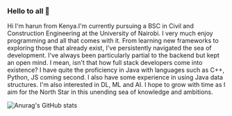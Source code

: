 ### Hello to all 👋

Hi I'm harun from Kenya.I'm currently pursuing a BSC in Civil and Construction Engineering at the University of Nairobi. I very much enjoy programming and all
that comes with it. From learning new frameworks to exploring those that already exist, I've persistently navigated the sea of development. I've always 
been particularly partial to the backend but kept an open mind. I mean, isn't that how full stack developers come into existence? I have quite the proficiency in Java
with languages such as C++, Python, JS coming second. I also have some experience in using Java data structures. I'm also interested in DL, ML and AI. 
I hope to grow with time as I aim for the North Star in this unending sea of knowledge and ambitions.


![Anurag's GitHub stats](https://github-readme-stats.vercel.app/api?username=harun-wagura&theme=dark&show_icons=true)


